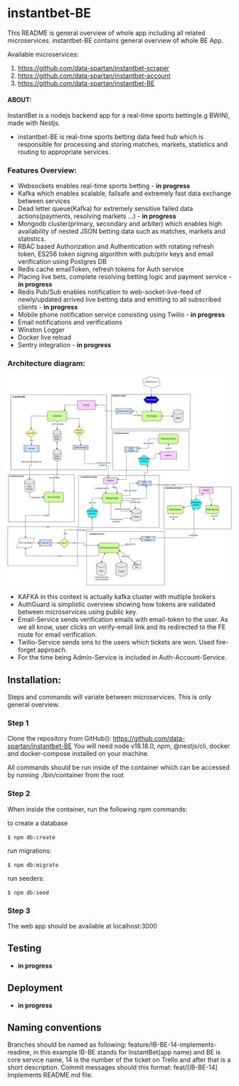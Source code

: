 # instantbet-BE

This README is general overview of whole app including all related microservices.
instantbet-BE contains general overview of whole BE App.

Available microservices:

1. https://github.com/data-spartan/instantbet-scraper
2. https://github.com/data-spartan/instantbet-account
3. https://github.com/data-spartan/instantbet-BE

#### ABOUT:

InstantBet is a nodejs backend app for a real-time sports betting(e.g BWIN), made with Nestjs.

- instantbet-BE is real-time sports betting data feed hub which is responsible for processing and storing matches, markets, statistics and routing to appropriate services.

### Features Overview:
- Websockets enables real-time sports betting - **in progress**
- Kafka which enables scalable, failsafe and extremely fast data exchange between services
- Dead letter queue(Kafka) for extremely sensitive failed data actions(payments, resolving markets ...) - **in progress**
- Mongodb cluster(primary, secondary and arbiter) which enables high availability of nested JSON betting data such as matches, markets and statistics.
- RBAC based Authorization and Authentication with rotating refresh token, ES256 token signing algorithm with pub/priv keys and email verification using Postgres DB
- Redis cache emailToken, refresh tokens for Auth service
- Placing live bets, complete resolving betting logic and payment service - **in progress**
- Redis Pub/Sub enables notification to web-socket-live-feed of newly/updated arrived live betting data and emitting to all subscribed clients - **in progress**
- Mobile phone notification service consisting using Twilio - **in progress**
- Email notifications and verifications
- Winston Logger
- Docker live reload
- Sentry integration - **in progress**

### Architecture diagram:

![Diagram](/public/Instantbet-arh-diagram.drawio.png)

- KAFKA in this context is actually kafka cluster with mutliple brokers
- AuthGuard is simplistic overview showing how tokens are validated between microservices using public key.
- Email-Service sends verification emails with email-token to the user. As we all know, user clicks on verify-email link and its redirected to the FE route for email verification.
- Twilio-Service sends sms to the users which tickets are won. Used fire-forget approach.
- For the time being Admin-Service is included in Auth-Account-Service.

## Installation:

Steps and commands will variate between microservices. This is only general overview.

### Step 1

Clone the repository from GitHub(): https://github.com/data-spartan/instantbet-BE
You will need node v18.18.0, npm, @nestjs/cli, docker and docker-compose installed on your machine.

All commands should be run inside of the container which can be accessed by running ./bin/container from the root

### Step 2

When inside the container, run the following npm commands:

to create a database

`$ npm db:create`

run migrations:

`$ npm db:migrate`

run seeders:

`$ npm db:seed`

### Step 3

The web app should be available at localhost:3000

## Testing

- **in progress**

## Deployment

- **in progress**

## Naming conventions

Branches should be named as following: feature/IB-BE-14-implements-readme, in this example IB-BE stands for InstantBet(app name) and BE is core service name, 14 is the number of the ticket on Trello and after that is a short description. Commit messages should this format: feat/[IB-BE-14] Implements README.md file.
